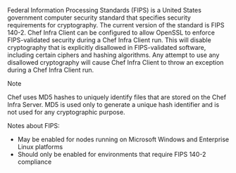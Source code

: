 Federal Information Processing Standards (FIPS) is a United States
government computer security standard that specifies security
requirements for cryptography. The current version of the standard is
FIPS 140-2. Chef Infra Client can be configured to allow OpenSSL to
enforce FIPS-validated security during a Chef Infra Client run. This
will disable cryptography that is explicitly disallowed in
FIPS-validated software, including certain ciphers and hashing
algorithms. Any attempt to use any disallowed cryptography will cause
Chef Infra Client to throw an exception during a Chef Infra Client run.

<div class="admonition-note">

<p class="admonition-note-title">Note</p>

<div class="admonition-note-text">

Chef uses MD5 hashes to uniquely identify files that are stored on the
Chef Infra Server. MD5 is used only to generate a unique hash identifier
and is not used for any cryptographic purpose.



</div>

</div>

Notes about FIPS:

-   May be enabled for nodes running on Microsoft Windows and Enterprise
    Linux platforms
-   Should only be enabled for environments that require FIPS 140-2
    compliance